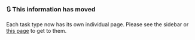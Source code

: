 ### 🔃 This information has moved

Each task type now has its own individual page. Please see the sidebar or [this page](https://github.com/LMBishop/Quests/wiki/Task-types) to get to them.
